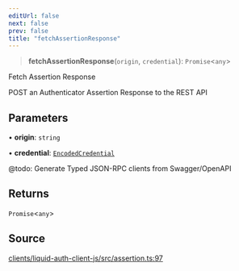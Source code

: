 ```yaml
---
editUrl: false
next: false
prev: false
title: "fetchAssertionResponse"
---
```


> **fetchAssertionResponse**(`origin`, `credential`): `Promise`\<`any`\>

Fetch Assertion Response

POST an Authenticator Assertion Response to the REST API

## Parameters

• **origin**: `string`

• **credential**: [`EncodedCredential`](/reference/typescript/auth/assertion/type-aliases/encodedcredential/)

@todo: Generate Typed JSON-RPC clients from Swagger/OpenAPI

## Returns

`Promise`\<`any`\>

## Source

[clients/liquid-auth-client-js/src/assertion.ts:97](https://github.com/algorandfoundation/liquid-auth/blob/8878aa0007608386baa019f80c46f90dd8baec70/clients/liquid-auth-client-js/src/assertion.ts#L97)
